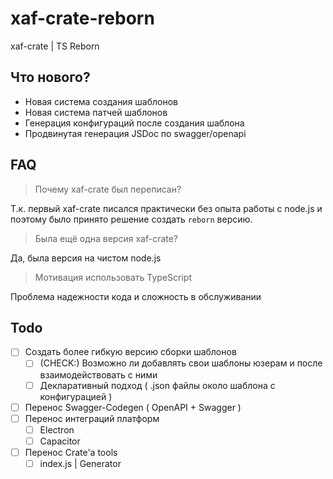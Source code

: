 # xaf-crate-reborn

xaf-crate | TS Reborn

## Что нового?

- Новая система создания шаблонов
- Новая система патчей шаблонов
- Генерация конфигураций после создания шаблона
- Продвинутая генерация JSDoc по swagger/openapi

## FAQ

> Почему xaf-crate был переписан?

Т.к. первый xaf-crate писался практически без опыта работы с node.js и поэтому было принято решение создать `reborn` версию.

> Была ещё одна версия xaf-crate?

Да, была версия на чистом node.js

> Мотивация использовать TypeScript

Проблема надежности кода и сложность в обслуживании

## Todo

- [ ] Создать более гибкую версию сборки шаблонов
  - [ ] (CHECK:) Возможно ли добавлять свои шаблоны юзерам и после взаимодействовать с ними
  - [ ] Декларативный подход ( .json файлы около шаблона с конфигурацией )
- [ ] Перенос Swagger-Codegen ( OpenAPI + Swagger )
- [ ] Перенос интеграций платформ
  - [ ] Electron
  - [ ] Capacitor
- [ ] Перенос Crate'а tools
  - [ ] index.js | Generator
